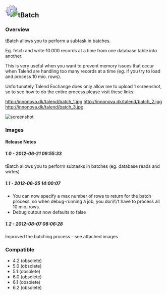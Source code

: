 ## <img src='./logo.jpg' width='40' height='40'>tBatch

### Overview
tBatch allows you to perform a subtask in batches.

Eg. fetch and write 10.000 records at a time from one database table into another.

This is very useful when you want to prevent memory issues that occur when Talend are handling too many records at a time (eg. if you try to load and process 10 mio. rows).

Unfortunately Talend Exchange does only allow me to upload 1 screenshot, so to see how to do the entire process please visit these links:

http://innonova.dk/talend/batch_1.jpg
http://innonova.dk/talend/batch_2.jpg
http://innonova.dk/talend/batch_3.jpg


![screenshot](https://talendforge.org/exchange/tos/upload_tos/extension-571/screenshot.jpg)
### Images




#### Release Notes

##### 1.0 - 2012-06-21 09:55:33
tBatch allows you to perform subtasks in batches (eg. database reads and wirtes)
##### 1.1 - 2012-06-25 14:00:07
- You can now specify a max number of rows to return for the batch process, so when debug-running a job, you don\\\\\\'t have to process all 10 mio. rows.
- Debug output now defaults to false
##### 1.2 - 2012-08-07 08:06:28
Improved the batching process - see attached images
### Compatible
 -  4.2 (obsolete)
 -   5.0 (obsolete)
 -   5.1 (obsolete)
 -   6.0 (obsolete)
 -   6.1 (obsolete)
 -   6.2 (obsolete)